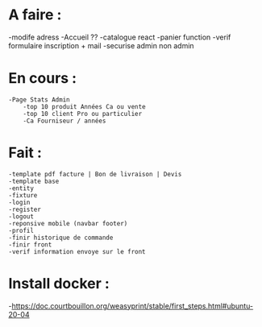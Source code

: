 # A faire :
 -modife adress 
    -Accueil ??
    -catalogue react
    -panier function
    -verif formulaire inscription + mail
    -securise admin non admin

# En cours :
    -Page Stats Admin
        -top 10 produit Années Ca ou vente
        -top 10 client Pro ou particulier
        -Ca Fourniseur / années


# Fait :
    -template pdf facture | Bon de livraison | Devis
    -template base
    -entity
    -fixture
    -login
    -register
    -logout
    -reponsive mobile (navbar footer)
    -profil
    -finir historique de commande
    -finir front
    -verif information envoye sur le front

# Install docker :
-https://doc.courtbouillon.org/weasyprint/stable/first_steps.html#ubuntu-20-04